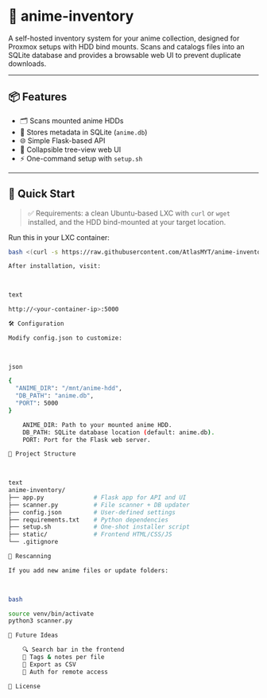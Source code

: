 # 🎌 anime-inventory

A self-hosted inventory system for your anime collection, designed for Proxmox setups with HDD bind mounts. Scans and catalogs files into an SQLite database and provides a browsable web UI to prevent duplicate downloads.

---

## 📦 Features

- 🗂️ Scans mounted anime HDDs
- 🧠 Stores metadata in SQLite (`anime.db`)
- 🌐 Simple Flask-based API
- 🧭 Collapsible tree-view web UI
- ⚡ One-command setup with `setup.sh`

---

## 🚀 Quick Start

> ✅ Requirements: a clean Ubuntu-based LXC with `curl` or `wget` installed, and the HDD bind-mounted at your target location.

Run this in your LXC container:

```bash
bash <(curl -s https://raw.githubusercontent.com/AtlasMYT/anime-inventory/main/setup.sh)

After installation, visit:

        

text

http://<your-container-ip>:5000

🛠️ Configuration

Modify config.json to customize:

        

json

{
  "ANIME_DIR": "/mnt/anime-hdd",
  "DB_PATH": "anime.db",
  "PORT": 5000
}

    ANIME_DIR: Path to your mounted anime HDD.
    DB_PATH: SQLite database location (default: anime.db).
    PORT: Port for the Flask web server.

📁 Project Structure

        

text
anime-inventory/
├── app.py              # Flask app for API and UI
├── scanner.py          # File scanner + DB updater
├── config.json         # User-defined settings
├── requirements.txt    # Python dependencies
├── setup.sh            # One-shot installer script
├── static/             # Frontend HTML/CSS/JS
└── .gitignore

🔄 Rescanning

If you add new anime files or update folders:

        

bash

source venv/bin/activate
python3 scanner.py

🧩 Future Ideas

    🔍 Search bar in the frontend
    📝 Tags & notes per file
    🧾 Export as CSV
    🔐 Auth for remote access

🧼 License
